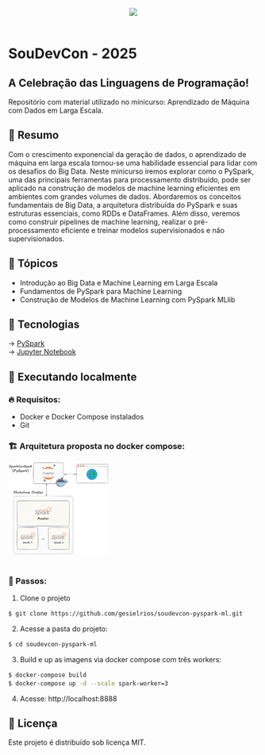 <p align="center">
    <img src="https://soudevcon.com.br/wp-content/uploads/2025/01/logo-soudevcon-1000-branco.png" width="400px"/><br><br>
</p>


# SouDevCon - 2025
## A Celebração das Linguagens de Programação!

Repositório com material utilizado no minicurso: Aprendizado de Máquina com Dados em Larga Escala.


## 🔖 Resumo

Com o crescimento exponencial da geração de dados, o aprendizado de máquina em larga escala tornou-se uma habilidade essencial para lidar com os desafios do Big Data. Neste minicurso iremos explorar como o PySpark, uma das principais ferramentas para processamento distribuído, pode ser aplicado na construção de modelos de machine learning eficientes em ambientes com grandes volumes de dados. Abordaremos os conceitos fundamentais de Big Data, a arquitetura distribuída do PySpark e suas estruturas essenciais, como RDDs e DataFrames. Além disso, veremos como construir pipelines de machine learning, realizar o pré-processamento eficiente e treinar modelos supervisionados e não supervisionados.


## 📖 Tópicos

- Introdução ao Big Data e Machine Learning em Larga Escala
- Fundamentos de PySpark para Machine Learning
- Construção de Modelos de Machine Learning com PySpark MLlib


## 🧪 Tecnologias

&rarr; <a href="https://spark.apache.org/docs/latest/api/python/index.html" target="_blank">PySpark</a> <br>
&rarr; <a href="https://jupyter.org/" target="_blank">Jupyter Notebook</a> <br>


## 🔌 Executando localmente

### 🔥 Requisitos:
- Docker e Docker Compose instalados
- Git

### 🏗️ Arquitetura proposta no docker compose:

<img src="images/docker-architecture.png" width="40%"/><br><br>

### 👣 Passos:

1. Clone o projeto

```bash
$ git clone https://github.com/gesielrios/soudevcon-pyspark-ml.git
```

2. Acesse a pasta do projeto:

```bash
$ cd soudevcon-pyspark-ml
```

3. Build e up as imagens via docker compose com três workers:

```bash
$ docker-compose build
$ docker-compose up -d --scale spark-worker=3
```

4. Acesse: http://localhost:8888 

## 📝 Licença

Este projeto é distribuído sob licença MIT.